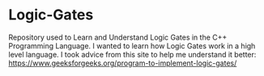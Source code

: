 # Logic-Gates
Repository used to Learn and Understand Logic Gates in the C++ Programming Language.
I wanted to learn how Logic Gates work in a high level language.
I took advice from this site to help me understand it better: https://www.geeksforgeeks.org/program-to-implement-logic-gates/
